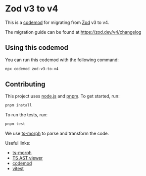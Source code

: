 # Zod v3 to v4

This is a [codemod](https://codemod.com) for migrating from [Zod](https://zod.dev/) v3 to v4.

The migration guide can be found at <https://zod.dev/v4/changelog>

## Using this codemod

You can run this codemod with the following command:

```bash
npx codemod zod-v3-to-v4
```

## Contributing

This project uses [node.js](https://nodejs.org/en/) and [pnpm](https://pnpm.io/). To get started, run:

```bash
pnpm install
```

To run the tests, run:

```bash
pnpm test
```

We use [ts-morph](https://ts-morph.com) to parse and transform the code.

Useful links:

- [ts-morph](https://ts-morph.com)
- [TS AST viewer](https://ts-ast-viewer.com/)
- [codemod](https://codemod.com)
- [vitest](https://vitest.dev)

